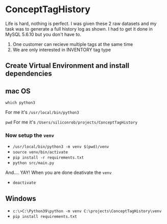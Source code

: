 # ConceptTagHistory
Life is hard, nothing is perfect. I was given these 2 raw datasets and my task was to generate a full history log as shown. I had to get it done in MySQL 5.6.10 but you don't have to. 
1. One customer can recieve multiple tags at the same time
2. We are only interested in INVENTORY tag type

## Create Virtual Environment and install dependencies

## mac OS
`which python3`

For me it's 
`/usr/local/bin/python3`

`pwd`
For me it's
`/Users/siliconrob/projects/ConceptTagHistory`

### Now setup the `venv`
- `/usr/local/bin/python3 -m venv $(pwd)/venv`
- `source venv/bin/activate`
- `pip install -r requirements.txt`
- `python src/main.py`

And.... YAY!
When you are done deativate the `venv`
- `deactivate`

## Windows
- `c:\>C:\Python39\python -m venv C:\projects\ConceptTagHistory\venv`
- `pip install requirements.txt`
